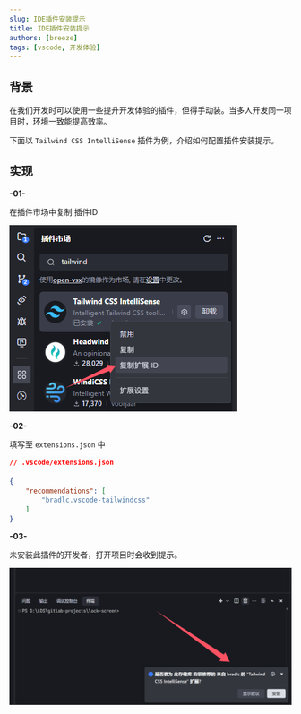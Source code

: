 ```yaml
---
slug: IDE插件安装提示
title: IDE插件安装提示
authors: [breeze]
tags: [vscode, 开发体验]
---
```


## 背景
在我们开发时可以使用一些提升开发体验的插件，但得手动装。当多人开发同一项目时，环境一致能提高效率。

下面以 `Tailwind CSS IntelliSense` 插件为例，介绍如何配置插件安装提示。

<!-- truncate -->
## 实现
**-01-**

在插件市场中复制 插件ID

![复制插件ID](./image-1.png)


**-02-**

填写至 `extensions.json` 中
```json
// .vscode/extensions.json

{
    "recommendations": [
        "bradlc.vscode-tailwindcss"
    ]
}
```

**-03-**

未安装此插件的开发者，打开项目时会收到提示。

![插件安装提示](./image-2.png)

